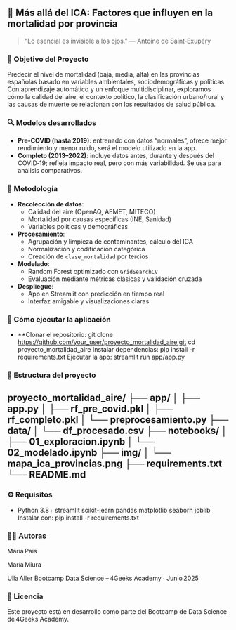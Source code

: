 ## 🔬 Más allá del ICA: Factores que influyen en la mortalidad por provincia

> “Lo esencial es invisible a los ojos.” — Antoine de Saint‑Exupéry

### 🎯 Objetivo del Proyecto  
Predecir el nivel de mortalidad (baja, media, alta) en las provincias españolas basado en variables ambientales, sociodemográficas y políticas.  
Con aprendizaje automático y un enfoque multidisciplinar, exploramos cómo la calidad del aire, el contexto político, la clasificación urbano/rural y las causas de muerte se relacionan con los resultados de salud pública.

### 🔍 Modelos desarrollados  
- **Pre‑COVID (hasta 2019)**: entrenado con datos “normales”, ofrece mejor rendimiento y menor ruido, será el modelo utilizado en la app.  
- **Completo (2013–2022)**: incluye datos antes, durante y después del COVID‑19; refleja impacto real, pero con más variabilidad. Se usa para análisis comparativos.

### 🧠 Metodología  
- **Recolección de datos**:  
  - Calidad del aire (OpenAQ, AEMET, MITECO)  
  - Mortalidad por causas específicas (INE, Sanidad)  
  - Variables políticas y demográficas  
- **Procesamiento**:  
  - Agrupación y limpieza de contaminantes, cálculo del ICA  
  - Normalización y codificación categórica  
  - Creación de `clase_mortalidad` por tercios  
- **Modelado**:  
  - Random Forest optimizado con `GridSearchCV`  
  - Evaluación mediante métricas clásicas y validación cruzada  
- **Despliegue**:  
  - App en Streamlit con predicción en tiempo real  
  - Interfaz amigable y visualizaciones claras

### 🚀 Cómo ejecutar la aplicación  
- **Clonar el repositorio:
    git clone https://github.com/your_user/proyecto_mortalidad_aire.git
    cd proyecto_mortalidad_aire
    Instalar dependencias:
    pip install -r requirements.txt
    Ejecutar la app:
    streamlit run app/app.py

### 📂 Estructura del proyecto
proyecto_mortalidad_aire/
├── app/
│ ├── app.py
│ ├── rf_pre_covid.pkl
│ ├── rf_completo.pkl
│ └── preprocesamiento.py
├── data/
│ └── df_procesado.csv
├── notebooks/
│ ├── 01_exploracion.ipynb
│ └── 02_modelado.ipynb
├── img/
│ └── mapa_ica_provincias.png
├── requirements.txt
└── README.md
---

### ⚙️ Requisitos
-  Python 3.8+
    streamlit
    scikit-learn
    pandas
    matplotlib
    seaborn
    joblib
Instalar con:
pip install -r requirements.txt
### 👩‍💻 Autoras
María Pais

María Miura

Ulla Aller
Bootcamp Data Science – 4Geeks Academy · Junio 2025
### 📄 Licencia
Este proyecto está en desarrollo como parte del Bootcamp de Data Science de 4Geeks Academy.
